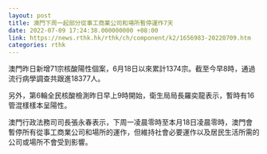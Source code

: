 ```yaml
---
layout: post
title: 澳門下周一起部分從事工商業公司和場所暫停運作7天
date: 2022-07-09 17:24:38.000000000 +08:00
link: https://news.rthk.hk/rthk/ch/component/k2/1656983-20220709.htm
categories: rthk
---
```


澳門昨日新增71宗核酸陽性個案，6月18日以來累計1374宗。截至今早8時，通過流行病學調查共跟進18377人。

另外，第6輪全民核酸檢測昨日早上9時開始，衛生局局長羅奕龍表示，暫時有16管混樣樣本呈陽性。

澳門行政法務司司長張永春表示，下周一凌晨零時至本月18日凌晨零時，澳門會暫停所有從事工商業公司和場所的運作，但維持社會必要運作以及居民生活所需的公司或場所不會受到影響。
